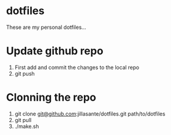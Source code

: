 # dotfiles
These are my personal dotfiles...

# Update github repo
  1. First add and commit the changes to the local repo
  2. git push

# Clonning the repo
  1. git clone git@github.com:jillasante/dotfiles.git path/to/dotfiles
  2. git pull
  3. ./make.sh
